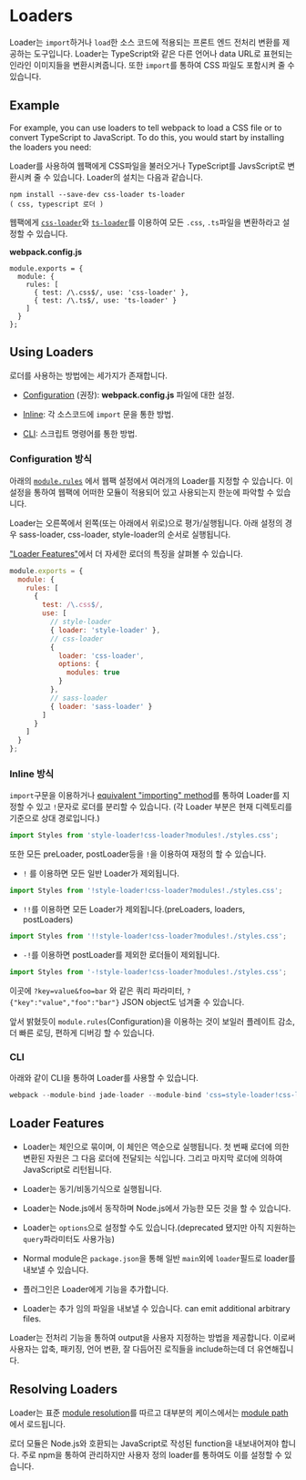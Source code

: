 

# Loaders

Loader는 `import`하거나 `load`한 소스 코드에 적용되는 프론트 엔드 전처리 변환를 제공하는  도구입니다.  Loader는 TypeScript와 같은 다른 언어나 data URL로 표현되는 인라인 이미지들을 변환시켜줍니다. 또한 `import`를 통하여 CSS 파일도 포함시켜 줄 수 있습니다.

## Example

For example, you can use loaders to tell webpack to load a CSS file or to convert TypeScript to JavaScript. To do this, you would start by installing the loaders you need:

Loader를 사용하여 웹팩에게 CSS파일을 불러오거나 TypeScript를 JavsScript로 변환시켜 줄 수 있습니다. 
Loader의 설치는 다음과 같습니다.
```
npm install --save-dev css-loader ts-loader  
( css, typescript 로더 )
```

웹팩에게 [`css-loader`](https://webpack.js.org/loaders/css-loader)와  [`ts-loader`](https://github.com/TypeStrong/ts-loader)를 이용하여 모든 `.css`, `.ts`파일을 변환하라고 설정할 수 있습니다.

**webpack.config.js**

```
module.exports = {
  module: {
    rules: [
      { test: /\.css$/, use: 'css-loader' },
      { test: /\.ts$/, use: 'ts-loader' }
    ]
  }
};
```

## Using Loaders

로더를 사용하는 방법에는 세가지가 존재합니다.

-   [Configuration](https://webpack.js.org/concepts/loaders/#configuration)  (권장):  **webpack.config.js** 파일에 대한 설정.

-   [Inline](https://webpack.js.org/concepts/loaders/#inline): 각 소스코드에  `import`  문을 통한 방법.

-   [CLI](https://webpack.js.org/concepts/loaders/#cli): 스크립트 명령어를 통한 방법.

### Configuration 방식

아래의 [`module.rules`](https://webpack.js.org/configuration/module/#modulerules) 에서 웹팩 설정에서 여러개의 Loader를 지정할 수 있습니다.  이 설정을 통하여 웹팩에 어떠한 모듈이 적용되어 있고 사용되는지 한눈에 파악할 수 있습니다.

Loader는 오른쪽에서 왼쪽(또는 아래에서 위로)으로 평가/실행됩니다. 아래 설정의 경우 sass-loader, css-loader, style-loader의 순서로 실행됩니다.

["Loader Features"](https://webpack.js.org/concepts/loaders/#loader-features)에서 더 자세한 로더의 특징을 살펴볼 수 있습니다.

```javascript
module.exports = {
  module: {
    rules: [
      {
        test: /\.css$/,
        use: [
          // style-loader
          { loader: 'style-loader' },
          // css-loader
          {
            loader: 'css-loader',
            options: {
              modules: true
            }
          },
          // sass-loader
          { loader: 'sass-loader' }
        ]
      }
    ]
  }
};
```

### Inline 방식

`import`구문을 이용하거나 [equivalent "importing" method](https://webpack.js.org/api/module-methods)를 통하여 Loader를 지정할 수 있고 `!`문자로 로더를 분리할 수 있습니다. (각 Loader 부분은 현재 디렉토리를 기준으로 상대 경로입니다.)

```javascript
import Styles from 'style-loader!css-loader?modules!./styles.css';
```

또한 모든 preLoader, postLoader등을 `!`을 이용하여 재정의 할 수 있습니다.

- `!` 를 이용하면 모든 일반 Loader가 제외됩니다.
```javascript
import Styles from '!style-loader!css-loader?modules!./styles.css';
```

- `!!`를 이용하면 모든 Loader가 제외됩니다.(preLoaders, loaders, postLoaders)
```javascript
import Styles from '!!style-loader!css-loader?modules!./styles.css';
```

- `-!`를 이용하면 postLoader를 제외한 로더들이 제외됩니다.

```javascript
import Styles from '-!style-loader!css-loader?modules!./styles.css';
```

이곳에 `?key=value&foo=bar` 와 같은 쿼리 파라미터, `?{"key":"value","foo":"bar"}` JSON object도 넘겨줄 수 있습니다.

앞서 밝혔듯이 `module.rules`(Configuration)을 이용하는 것이 보일러 플레이트 감소, 더 빠른 로딩, 편하게 디버깅 할 수 있습니다.

### CLI

아래와 같이 CLI을 통하여 Loader를 사용할 수 있습니다.
```javascript
webpack --module-bind jade-loader --module-bind 'css=style-loader!css-loader'
```


## Loader Features

- Loader는 체인으로 묶이며, 이 체인은 역순으로 실행됩니다. 첫 번째 로더에 의한 변환된 자원은 그 다음 로더에 전달되는 식입니다. 그리고 마지막 로더에 의하여 JavaScript로 리턴됩니다.

- Loader는 동기/비동기식으로 실행됩니다.

- Loader는 Node.js에서 동작하며 Node.js에서 가능한 모든 것을 할 수 있습니다.

- Loader는 `options`으로 설정할 수도 있습니다.(deprecated 됐지만 아직 지원하는 `query`파라미터도 사용가능)

- Normal module은 `package.json`을 통해 일반 `main`외에 `loader`필드로 loader를 내보낼 수 있습니다.

- 플러그인은 Loader에게 기능을 추가합니다.

-  Loader는 추가 임의 파일을 내보낼 수 있습니다. can emit additional arbitrary files.

Loader는 전처리 기능을 통하여 output을 사용자 지정하는 방법을 제공합니다. 이로써 사용자는 압축, 패키징, 언어 변환, 잘 다듬어진 로직들을 include하는데 더 유연해집니다. 


## Resolving Loaders

Loader는 표준 [module resolution](https://webpack.js.org/concepts/module-resolution/)를 따르고 대부분의 케이스에서는 [module path](https://webpack.js.org/concepts/module-resolution/#module-paths) 에서 로드됩니다.

로더 모듈은 Node.js와 호환되는 JavaScript로 작성된 function을 내보내어져야 합니다. 주로 npm을 통하여 관리하지만 사용자 정의 loader를 통하여도 이를 설정할 수 있습니다.  
